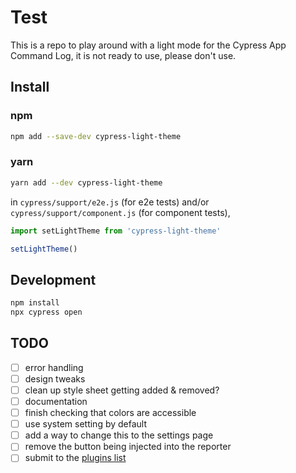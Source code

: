 # Test

This is a repo to play around with a light mode for the Cypress App Command Log, it is not ready to use, please don't use.

## Install

### npm

```sh
npm add --save-dev cypress-light-theme
```

### yarn

```sh
yarn add --dev cypress-light-theme
```

in `cypress/support/e2e.js` (for e2e tests) and/or `cypress/support/component.js` (for component tests),

```js
import setLightTheme from 'cypress-light-theme'

setLightTheme()
```


## Development

```sh
npm install
npx cypress open
```


## TODO

- [ ] error handling
- [ ] design tweaks
- [ ] clean up style sheet getting added & removed?
- [ ] documentation
- [ ] finish checking that colors are accessible
- [ ] use system setting by default
- [ ] add a way to change this to the settings page
- [ ] remove the button being injected into the reporter
- [ ] submit to the [plugins list](https://docs.cypress.io/plugins/directory)
